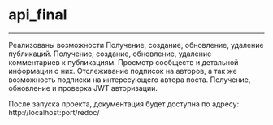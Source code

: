 # api_final
***
Реализованы возможности
Получение, создание, обновление, удаление публикаций.
Получение, создание, обновление, удаление комментариев к публикациям.
Просмотр сообществ и детальной информации о них.
Отслеживание подписок на авторов, а так же возможность подписки на интересующего автора поста.
Получение, обновление и проверка JWT авторизации.

После запуска проекта, документация будет доступна по адресу:
http://localhost:port/redoc/
